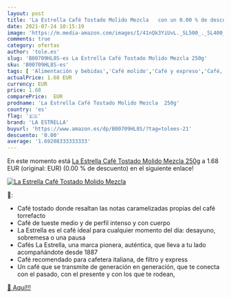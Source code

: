 ```yaml
---
layout: post
title: 'La Estrella Café Tostado Molido Mezcla   con un 0.00 % de descuento'
date: 2021-07-24 10:15:19
image: 'https://m.media-amazon.com/images/I/41nQk3YiUvL._SL500_._SL400_.jpg'
comments: true
category: ofertas
author: 'tole.es'
slug: 'B00709HL8S-es La Estrella Café Tostado Molido Mezcla 250g'
sku: 'B00709HL8S-es'
tags: [ 'Alimentación y bebidas','Café molido','Café y expreso','Café, té y bebidas','café','la estrella', ]
actualPrice: 1.68 EUR
currency: EUR
price: 1.68
comparePrice:  EUR
prodname: 'La Estrella Café Tostado Molido Mezcla  250g'
country: 'es'
flag: '🇪🇸'
brand: 'LA ESTRELLA'
buyurl: 'https://www.amazon.es/dp/B00709HL8S/?tag=tolees-21'
descuento: '0.00'
average: '1.69208333333333'
---
```


En este momento está [La Estrella Café Tostado Molido Mezcla  250g](https://www.amazon.es/dp/B00709HL8S/?tag=tolees-21) a 1.68 EUR (original:  EUR) (0.00 %  de descuento) en el siguiente enlace!

[![La Estrella Café Tostado Molido Mezcla  ](https://m.media-amazon.com/images/I/41nQk3YiUvL._SL500_._SL400_.jpg)](https://www.amazon.es/dp/B00709HL8S/?tag=tolees-21)

🔎:

- Café tostado donde resaltan las notas caramelizadas propias del café torrefacto
- Café de tueste medio y de perfil intenso y con cuerpo
- La Estrella es el café ideal para cualquier momento del día: desayuno, sobremesa o una pausa
- Cafés La Estrella, una marca pionera, auténtica, que lleva a tu lado acompañándote desde 1887
- Café recomendado para cafetera italiana, de filtro y express
- Un café que se transmite de generación en generación, que te conecta con el pasado, con el presente y con los que te rodean,

[🛒 Aquí!!!](https://www.amazon.es/dp/B00709HL8S/?tag=tolees-21)
